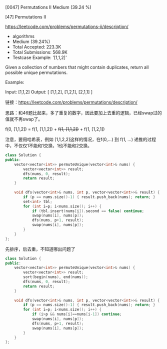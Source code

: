 [0047] Permutations II                                              Medium (39.24 %)

<!--front-->	
[47] Permutations II  

https://leetcode.com/problems/permutations-ii/description/

* algorithms
* Medium (39.24%)
* Total Accepted:    223.3K
* Total Submissions: 568.9K
* Testcase Example:  '[1,1,2]'

Given a collection of numbers that might contain duplicates, return all possible unique permutations.

Example:


Input: [1,1,2]
Output:
[
  [1,1,2],
  [1,2,1],
  [2,1,1]
]







<!--back-->

链接：https://leetcode.com/problems/permutations/description/

思路：和46题比起来，多了重复的数字，因此要加上去重的逻辑，已经swap过的值就不再swap了。

f(0, [1,1,2]) = f(1, [1,1,2]) + ~~f(1, [1,1,2])~~ + f(1, [1,2,1]) 

注意，要用哈希表，例如 [1,1,2,2]这样的情况，在f(0,...) 到 f(1, ...) 递推的过程中，不仅仅1不能和1交换，1也不能和2交换。


```cpp
class Solution {
public:
    vector<vector<int>> permuteUnique(vector<int>& nums) {
        vector<vector<int>> result;
        dfs(nums, 0, result);
        return result;
    }
    
    void dfs(vector<int>& nums, int p, vector<vector<int>>& result) {
        if (p == nums.size()-1) { result.push_back(nums); return; }
        set<int> tbl;
        for (int i=p; i<nums.size(); i++) {
            if (tbl.insert(nums[i]).second == false) continue;
            swap(nums[i], nums[p]);
            dfs(nums, p+1, result);
            swap(nums[i], nums[p]);
        }
    }
};
```

先排序，后去重，不知道哪出问题了

```cpp
class Solution {
public:
    vector<vector<int>> permuteUnique(vector<int>& nums) {
        vector<vector<int>> result;
        sort(begin(nums), end(nums));
        dfs(nums, 0, result);
        return result;
    }
    
    void dfs(vector<int>& nums, int p, vector<vector<int>>& result) {
        if (p == nums.size()-1) { result.push_back(nums); return; }
        for (int i=p; i<nums.size(); i++) {
            if (i>p && nums[i]==nums[i-1]) continue;
            swap(nums[i], nums[p]);
            dfs(nums, p+1, result);
            swap(nums[i], nums[p]);
        }
    }
};
```



